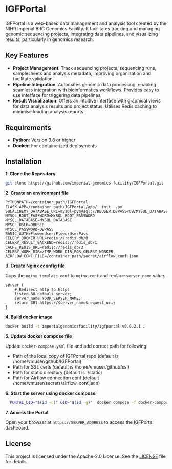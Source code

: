 # IGFPortal

IGFPortal is a web-based data management and analysis tool created by the NIHR Imperial BRC  Genomics Facility. It facilitates tracking and managing genomic sequencing projects, integrating data pipelines, and visualizing results, particularly in genomics research.

## Key Features
- **Project Management**: Track sequencing projects, sequencing runs, samplesheets and analysis metadata, improving organization and facilitate validation.
- **Pipeline Integration**: Automates genomic data processing, enabling seamless integration with bioinformatics workflows. Provides easy to use interface for triggering data pipelines.
- **Result Visualization**: Offers an intuitive interface with graphical views for data analysis results and project status. Utilises Redis caching to minimise loading analysis reports.

## Requirements
- **Python**: Version 3.8 or higher
- **Docker**: For containerized deployments

## Installation

**1. Clone the Repository**

```bash
git clone https://github.com/imperial-genomics-facility/IGFPortal.git
```

**2. Create an environment file**

```
PYTHONPATH=/container_path/IGFPortal
FLASK_APP=/container_path/IGFPortal/app/__init__.py
SQLALCHEMY_DATABASE_URI=mysql+pymysql://DBUSER:DBPASS@DB/MYSQL_DATABASE
MYSQL_ROOT_PASSWORD=MYSQL_ROOT_PASSWORD
MYSQL_DATABASE=MYSQL_DATABASE
MYSQL_USER=DBUSER
MYSQL_PASSWORD=DBPASS
BASIC_AUTH=FlowerUser:FlowerUserPass
CELERY_BROKER_URL=redis://redis_db/0
CELERY_RESULT_BACKEND=redis://redis_db/1
CACHE_REDIS_URL=redis://redis_db/2
CELERY_WORK_DIR=/TMP_WORK_DIR_FOR_CELERY_WORKER
AIRFLOW_CONF_FILE=/container_path/secret/airflow_conf.json
```

**3. Create Nginx cconfig file**

Copy the `nginx_template.conf` to `nginx.conf` and replace `server_name` value.

```
server {
    # Redirect http to https
    listen 80 default_server;
    server_name YOUR_SERVER_NAME;
    return 301 https://$server_name$request_uri;
}
```

**4. Build docker image**

```bash
docker build -t imperialgenomicsfacility/igfportal:v0.0.2.1 .
```

**5. Update docker compose file**

Update `docker-compose.yaml` file and add correct path for following:

  * Path of the local copy of IGFPortal repo (default is /home/vmuser/github/IGFPortal)
  * Path for SSL certs (default is /home/vmuser/github/ssl)
  * Path for static directory (default is ./static)
  * Path for Airflow connection conf (default /home/vmuser/secrets/airflow_conf.json)

**6. Start the server using docker compose**

```bash
  PORTAL_UID="$(id -u)" GID="$(id -g)"  docker compose -f docker-compose.yaml -p igfportal up -d
```

**7. Access the Portal**

Open your browser at `https://SERVER_ADDRESS` to access the IGFPortal dashboard.

## License

This project is licensed under the Apache-2.0 License. See the [LICENSE](LICENSE) file for details.